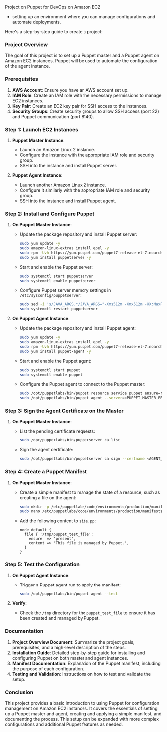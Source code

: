 Project on Puppet for DevOps on Amazon EC2
- setting up an environment where you can manage configurations and automate deployments.

Here's a step-by-step guide to create a project:

### Project Overview

The goal of this project is to set up a Puppet master and a Puppet agent on Amazon EC2 instances. Puppet will be used to automate the configuration of the agent instance.

### Prerequisites

1. **AWS Account**: Ensure you have an AWS account set up.
2. **IAM Role**: Create an IAM role with the necessary permissions to manage EC2 instances.
3. **Key Pair**: Create an EC2 key pair for SSH access to the instances.
4. **Security Groups**: Create security groups to allow SSH access (port 22) and Puppet communication (port 8140).

### Step 1: Launch EC2 Instances

1. **Puppet Master Instance**:
    - Launch an Amazon Linux 2 instance.
    - Configure the instance with the appropriate IAM role and security group.
    - SSH into the instance and install Puppet server.

2. **Puppet Agent Instance**:
    - Launch another Amazon Linux 2 instance.
    - Configure it similarly with the appropriate IAM role and security group.
    - SSH into the instance and install Puppet agent.

### Step 2: Install and Configure Puppet

1. **On Puppet Master Instance**:
    - Update the package repository and install Puppet server:
      ```sh
      sudo yum update -y
      sudo amazon-linux-extras install epel -y
      sudo rpm -Uvh https://yum.puppet.com/puppet7-release-el-7.noarch.rpm
      sudo yum install puppetserver -y
      ```

    - Start and enable the Puppet server:
      ```sh
      sudo systemctl start puppetserver
      sudo systemctl enable puppetserver
      ```

    - Configure Puppet server memory settings in `/etc/sysconfig/puppetserver`:
      ```sh
      sudo sed -i 's/JAVA_ARGS.*/JAVA_ARGS="-Xms512m -Xmx512m -XX:MaxPermSize=256m -XX:ReservedCodeCacheSize=256m"/' /etc/sysconfig/puppetserver
      sudo systemctl restart puppetserver
      ```

2. **On Puppet Agent Instance**:
    - Update the package repository and install Puppet agent:
      ```sh
      sudo yum update -y
      sudo amazon-linux-extras install epel -y
      sudo rpm -Uvh https://yum.puppet.com/puppet7-release-el-7.noarch.rpm
      sudo yum install puppet-agent -y
      ```

    - Start and enable the Puppet agent:
      ```sh
      sudo systemctl start puppet
      sudo systemctl enable puppet
      ```

    - Configure the Puppet agent to connect to the Puppet master:
      ```sh
      sudo /opt/puppetlabs/bin/puppet resource service puppet ensure=running enable=true
      sudo /opt/puppetlabs/bin/puppet agent --server=<PUPPET_MASTER_PRIVATE_IP> --test
      ```

### Step 3: Sign the Agent Certificate on the Master

1. **On Puppet Master Instance**:
    - List the pending certificate requests:
      ```sh
      sudo /opt/puppetlabs/bin/puppetserver ca list
      ```

    - Sign the agent certificate:
      ```sh
      sudo /opt/puppetlabs/bin/puppetserver ca sign --certname <AGENT_CERTNAME>
      ```

### Step 4: Create a Puppet Manifest

1. **On Puppet Master Instance**:
    - Create a simple manifest to manage the state of a resource, such as creating a file on the agent:
      ```sh
      sudo mkdir -p /etc/puppetlabs/code/environments/production/manifests
      sudo nano /etc/puppetlabs/code/environments/production/manifests/site.pp
      ```

    - Add the following content to `site.pp`:
      ```puppet
      node default {
        file { '/tmp/puppet_test_file':
          ensure  => 'present',
          content => 'This file is managed by Puppet.',
        }
      }
      ```

### Step 5: Test the Configuration

1. **On Puppet Agent Instance**:
    - Trigger a Puppet agent run to apply the manifest:
      ```sh
      sudo /opt/puppetlabs/bin/puppet agent --test
      ```

2. **Verify**:
    - Check the `/tmp` directory for the `puppet_test_file` to ensure it has been created and managed by Puppet.

### Documentation

1. **Project Overview Document**: Summarize the project goals, prerequisites, and a high-level description of the steps.
2. **Installation Guide**: Detailed step-by-step guide for installing and configuring Puppet on both master and agent instances.
3. **Manifest Documentation**: Explanation of the Puppet manifest, including the purpose of each configuration.
4. **Testing and Validation**: Instructions on how to test and validate the setup.

### Conclusion

This project provides a basic introduction to using Puppet for configuration management on Amazon EC2 instances. It covers the essentials of setting up a Puppet master and agent, creating and applying a simple manifest, and documenting the process. This setup can be expanded with more complex configurations and additional Puppet features as needed.
